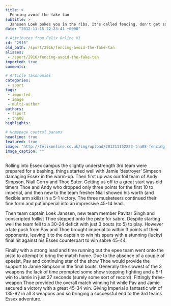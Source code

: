 ```yaml
---
title: >
  Fencing avoid the fake tan
subtitle: >
  Janssen Loek pokes you in the ribs. It's called fencing, don't get so mad...
date: "2012-11-15 22:23:41 +0000"

# Attributes from Felix Online V1
id: "2916"
old_path: /sport/2916/fencing-avoid-the-fake-tan
aliases:
 - /sport/2916/fencing-avoid-the-fake-tan
imported: true
comments:

# Article Taxonomies
categories:
 - sport
tags:
 - imported
 - image
 - multi-author
authors:
 - fsport
 - tna08
highlights:

# Homepage control params
headline: true
featured: true
image: "http://felixonline.co.uk/img/upload/201211152223-tna08-fencing.jpg"
image_caption: ""
---
```


Rolling into Essex campus the slightly understrength 3rd team were prepared for a bashing, things started well with Jamie ‘destroyer’ Simpson damaging Essex in the warm-up. Then first up was our foil team of Andy Simpson, Niall Corry and Thoe Suter. Getting us off to a great start was old timers Thoe and Andy who dropped only three points for the first 10 to imperial, and then new to the team fresher Niall showed his worth (and flexible arm skills) in a 5-1 victory. The three musketeers continued their fine form and put imperial into an impressive 45-14 lead.

Then team captain Loek Janssen, new team member Pavitar Singh and conscripted foillist Thoe stepped onto the piste for sabre. Despite starting well the team fell to a 30-24 deficit with just 3 bouts (to 5) to play. However a late push from Pav and Thoe brought imperial to within 3 points of their opponents, leaving it to the captain to win his spurs with a stunning (lucky) final hit against his Essex counterpart to win sabre 45-44.

Finally with a strong lead and time running out the epee team went onto the piste to attempt to bring the match home. Due to the absence of a couple of epeeist, Pav and continuing star of the show Thoe would provide the support to Jamie Simpson in the final bouts. Generally the slowest of the 3 weapons the lack of time prompted some show stopping fighting and a 5-1 win to Jamie in just 27 seconds (surely some sort of record). Fittingly three-weapon Thoe provided the overall match winning hit while Pav and Jamie secured a victory with a great 45-34 win. Giving Imperial a fantastic win of 135-92 in all 3 weapons and so bringing a successful end to the 3rd teams Essex adventure.
